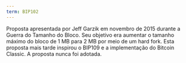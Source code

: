 ```yaml
---
term: BIP102
---
```


Proposta apresentada por Jeff Garzik em novembro de 2015 durante a Guerra do Tamanho do Bloco. Seu objetivo era aumentar o tamanho máximo do bloco de 1 MB para 2 MB por meio de um hard fork. Esta proposta mais tarde inspirou o BIP109 e a implementação do Bitcoin Classic. A proposta nunca foi adotada.